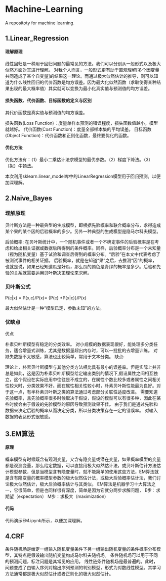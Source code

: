 # Machine-Learning
A repositoty for machine learning.

## 1.Linear_Regression
#### 理解原理
线性回归是一种用于回归问题的最常见的方法。我们可以分别从一般形式以及极大似然方面对其进行理解。
对我个人而言，一般形式更有助于直观理解[多个因变量共同造成了某个自变量]的结果这一理论。而通过极大似然估计的推导，则可以知道为什么线性回归的代价函数是均方误差。因为最大化似然函数（求取使得某种结果出现的最大概率值）其实就可以变换为最小化真实值与预测值的均方误差。
#### 损失函数、代价函数、目标函数的定义与区别
其代价函数是真实值与预测值的均方误差。

损失函数(Loss Function)：度量单样本预测的错误程度，损失函数值越小，模型就越好。
代价函数(Cost Function)：度量全部样本集的平均误差。
目标函数(Object Function)：代价函数和正则化函数，最终要优化的函数。
#### 优化方法
优化方法有：（1）最小二乘估计法求模型的最优参数。（2）梯度下降法。（3）（拟）牛顿法。

本次利用sklearn.linear_model库中的LinearRegression模型用于回归预测。以便加深理解。

## 2.Naive_Bayes
### 理解原理
贝叶斯方法是一种最典型的生成模型，即根据先验概率和联合概率分布，求得造成某个果的某个因的后验概率的多少。另外一种典型的生成模型是隐马尔科夫模型。

后验概率: 在贝叶斯统计中，一个随机事件或者一个不确定事件的后验概率是在考虑和给出相关证据或数据后所得到的条件概率。同样，后验概率分布是一个未知量（视为随机变量）基于试验和调查后得到的概率分布。“后验”在本文中代表考虑了被测试事件的相关证据。
后验概率，就是在知道“果”之后，去推测“因”的概率，也就是说，如果已经知道瓜是好瓜，那么瓜的颜色是青绿的概率是多少。后验和先验的关系就需要运用贝叶斯决策理论来求解。

### 贝叶斯公式
P(c|x) = P(x,c)/P(x)= {P(c) *P(x|c)}/P(x)

最大似然估计是一种“模型已定，参数未知”的方法。

### 优缺点
优点

朴素贝叶斯模型有稳定的分类效率。
对小规模的数据表现很好，能处理多分类任务，适合增量式训练，尤其是数据量超出内存时，可以一批批的去增量训练。
对缺失数据不太敏感，算法也比较简单，常用于文本分类。
缺点:

理论上，朴素贝叶斯模型与其他分类方法相比具有最小的误差率。但是实际上并非总是如此，这是因为朴素贝叶斯模型给定输出类别的情况下,假设属性之间相互独立，这个假设在实际应用中往往是不成立的，在属性个数比较多或者属性之间相关性较大时，分类效果不好。而在属性相关性较小时，朴素贝叶斯性能最为良好。对于这一点，有半朴素贝叶斯之类的算法通过考虑部分关联性适度改进。
需要知道先验概率，且先验概率很多时候取决于假设，假设的模型可以有很多种，因此在某些时候会由于假设的先验模型的原因导致预测效果不佳。
由于我们是通过先验和数据来决定后验的概率从而决定分类，所以分类决策存在一定的错误率。
对输入数据的表达形式很敏感。

## 3.EM算法
#### 原理
概率模型有时候既含有观测变量，又含有隐变量或潜在变量，如果概率模型的变量都是观测变量，那么给定数据，可以直接用极大似然估计法，或贝叶斯估计方法估计模型参数，但是当模型含有隐变量时，就不能简单的使用这些方法，EM算法就是含有隐变量的概率模型参数的极大似然估计法，或极大后验概率估计法，我们讨论极大似然估计，极大后验概率估计与其类似。
EM算法是机器学习十大算法之一，它很简单，但是也同样很有深度，简单是因为它就分两步求解问题，
E步：求期望（expectation）
M步：求极大（maximization)
#### 代码
代码演示EM.ipynb所示，以便加深理解。

## 4.CRF
条件随机场是给定一组输入随机变量条件下另一组输出随机变量的条件概率分布模型，其特点是假设输出随机变量构成马尔科夫随机场。
条件随机场可以用于不同的预测问题，标注问题是其常见的应用。
线性链条件随机场是最普遍的。此时，问题变成了由输入序列对输出序列预测的判别模型，形式为对数线性模型。其学习方法通常都是极大似然估计或者正则化的极大似然估计。
